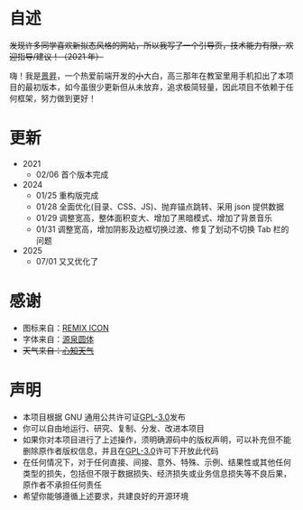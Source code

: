 # 自述

~~发现许多同学喜欢新拟态风格的网站，所以我写了一个引导页，技术能力有限，欢迎指导/建议！（2021 年）~~

嗨！我是[景昇](https://uninto.com)，一个热爱前端开发的~~小~~大白，高三那年在教室里用手机扣出了本项目的最初版本，如今虽很少更新但从未放弃，追求极简轻量，因此项目不依赖于任何框架，努力做到更好！

# 更新

- 2021
  - 02/06 首个版本完成
- 2024
  - 01/25 重构版完成
  - 01/28 全面优化(目录、CSS、JS)、抛弃锚点跳转、采用 json 提供数据
  - 01/29 调整宽高，整体面积变大、增加了黑暗模式、增加了背景音乐
  - 01/31 调整宽高，增加阴影及边框切换过渡、修复了划动不切换 Tab 栏的问题
- 2025
  - 07/01 又又优化了

# 感谢

- 图标来自：[REMIX ICON](https://github.com/Remix-Design/RemixIcon)
- 字体来自：[源泉圆体](https://github.com/ButTaiwan/gensen-font)
- ~~天气来自：[心知天气](https://www.seniverse.com)~~

# 声明

- 本项目根据 GNU 通用公共许可证[GPL-3.0](https://www.gnu.org/licenses/gpl-3.0.html)发布
- 你可以自由地运行、研究、复制、分发、改进本项目
- 如果你对本项目进行了上述操作，须明确源码中的版权声明，可以补充但不能删除原作者版权信息，并且在[GPL-3.0](https://www.gnu.org/licenses/gpl-3.0.html)许可下开放此代码
- 在任何情况下，对于任何直接、间接、意外、特殊、示例、结果性或其他任何类型的损失，包括但不限于数据损失、经济损失或业务信息损失等不良后果，原作者不承担任何责任
- 希望你能够遵循上述要求，共建良好的开源环境
